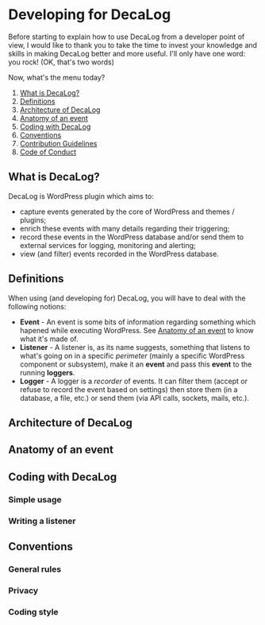 # Developing for DecaLog

Before starting to explain how to use DecaLog from a developer point of view, I would like to thank you to take the time to invest your knowledge and skills in making DecaLog better and more useful. I'll only have one word: you rock! (OK, that's two words)

Now, what's the menu today?

1. [What is DecaLog?](#what-is-decalog)
2. [Definitions](#definitions)
3. [Architecture of DecaLog](#architecture-of-decalog)
4. [Anatomy of an event](#anatomy-of-an-event)
5. [Coding with DecaLog](#coding-with-decalog)
6. [Conventions](#conventions)
7. [Contribution Guidelines](/CONTRIBUTING.md)
8. [Code of Conduct](/CODE_OF_CONDUCT.md)

## What is DecaLog?
DecaLog is WordPress plugin which aims to:
- capture events generated by the core of WordPress and themes / plugins;
- enrich these events with many details regarding their triggering;
- record these events in the WordPress database and/or send them to external services for logging, monitoring and alerting;
- view (and filter) events recorded in the WordPress database.

## Definitions
When using (and developing for) DecaLog, you will have to deal with the following notions:
- __Event__ - An event is some bits of information regarding something which hapened while executing WordPress. See [Anatomy of an event](#anatomy-of-an-event) to know what it's made of.
- __Listener__ - A listener is, as its name suggests, something that listens to what's going on in a specific _perimeter_ (mainly a specific WordPress component or subsystem), make it an __event__ and pass this __event__ to the running __loggers__.
- __Logger__ - A logger is a _recorder_ of events. It can filter them (accept or refuse to record the event based on settings) then store them (in a database, a file, etc.) or send them (via API calls, sockets, mails, etc.).

## Architecture of DecaLog

## Anatomy of an event

## Coding with DecaLog

### Simple usage

### Writing a listener

## Conventions

### General rules

### Privacy

### Coding style
